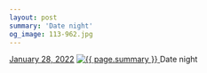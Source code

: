 ```yaml
---
layout: post
summary: 'Date night'
og_image: 113-962.jpg
---
```


<p>
  <time>
    <a href="/113">January 28, 2022</a>
  </time>
  <a href="/113">
    <img src="{{ site.assets_url }}/113-481.jpg" srcset="{{ site.assets_url }}/113-240.jpg 240w, {{ site.assets_url }}/113-481.jpg 481w, {{ site.assets_url }}/113-721.jpg 721w, {{ site.assets_url }}/113-962.jpg 962w" sizes="(min-width: 700px) 50vw, calc(100vw - 2rem)" alt="{{ page.summary }}" />
  </a>
  <span>Date night</span>
</p>
